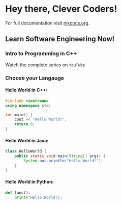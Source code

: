 # Hey there, Clever Coders!

For full documentation visit [mkdocs.org](https://www.mkdocs.org).

## Learn Software Engineering Now!

### Intro to Programming in C++

Watch the complete series on `YouTube`

### Choose your Langauge

#### Hello World in C++:

``` cpp 
#include <iostream>
using namespace std;

int main() {
    cout << "Hello World!"; 
    return 0;
}
```

#### Hello World in Java:

``` java 
class HelloWorld {
    public static void main(String[] args) {
        System.out.println("Hello World!");
    }
}

```


#### Hello World in Python:

``` py
def func():
    print("Hello World!);
```

<!-- #### With a title

``` py title="bubble_sort.py"
def bubble_sort(items):
    for i in range(len(items)):
        for j in range(len(items) - 1 - i):
            if items[j] > items[j + 1]:
                items[j], items[j + 1] = items[j + 1], items[j]
```

#### With line numbers

``` py linenums="1"
def bubble_sort(items):
    for i in range(len(items)):
        for j in range(len(items) - 1 - i):
            if items[j] > items[j + 1]:
                items[j], items[j + 1] = items[j + 1], items[j]
```

#### Highlighting lines

``` py hl_lines="2 3"
def bubble_sort(items):
    for i in range(len(items)):
        for j in range(len(items) - 1 - i):
            if items[j] > items[j + 1]:
                items[j], items[j + 1] = items[j + 1], items[j]
``` -->

<!-- ## Icons and Emojs

:smile: 

:fontawesome-regular-face-laugh-wink:

:fontawesome-brands-twitter:{ .twitter }

:octicons-heart-fill-24:{ .heart } -->